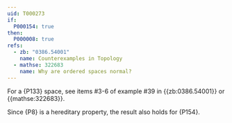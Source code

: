 ```yaml
---
uid: T000273
if:
  P000154: true
then:
  P000008: true
refs:
  - zb: "0386.54001"
    name: Counterexamples in Topology
  - mathse: 322683
    name: Why are ordered spaces normal?
---
```


For a {P133} space, see items #3-6 of example #39 in {{zb:0386.54001}} or {{mathse:322683}}.

Since {P8} is a hereditary property, the result also holds for {P154}.
